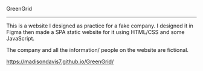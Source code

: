 
GreenGrid

-----------------------------

This is a website I designed as practice for a fake company. I designed it in Figma then made a SPA static website for it using  HTML/CSS and some JavaScript. 

The company and all the information/ people on the website are fictional. 

https://madisondavis7.github.io/GreenGrid/ 

